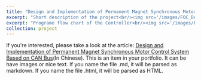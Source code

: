 ```yaml
---
title: "Design and Implementation of Permanent Magnet Synchronous Motor Control System Based on CAN Bus"
excerpt: "Short description of the project<br/><img src='/images/FOC_Design/control_circuit.png' width='153' height='255'> <img src='/images/FOC_Design/drive_circuit.png' width='339' height='255'>"
excerpt: "Programe flow chart of the Controller<br/><img src='/images/FOC_Design/program flow chart.png'>"
collection: project
---
```


If you're interested, please take a look at the article: [Design and Implementation of Permanent Magnet Synchronous Motor Control System Based on CAN Bus](../../files/Design_and_Implementation_of_Permanent_Magnet_Synchronous_Motor_Control_System_Based_on_CAN_Bus_from_Wenhao_Liu.pdf)(In Chinese).
This is an item in your portfolio. It can be have images or nice text. If you name the file .md, it will be parsed as markdown. If you name the file .html, it will be parsed as HTML. 

